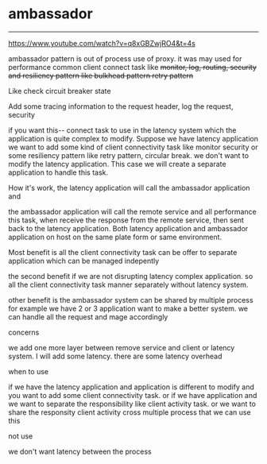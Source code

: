 # ambassador 



---

<https://www.youtube.com/watch?v=q8xGBZwjRO4&t=4s>



ambassador pattern is out of process use of proxy. it was may used for performance common client connect task like ~~monitor, log, routing, security and resiliency pattern like bulkhead pattern retry pattern~~

Like check circuit breaker state

Add some tracing information to the request header, log the request, security











if you want this-- connect task to use in the latency system which the application is quite complex to modify. Suppose we have latency application we want to add some kind of client connectivity task like monitor security or some resiliency pattern like retry pattern, circular break. we don't want to modify the latency application. This case we will create a separate application to handle this task.



How it's work, the latency application will call the ambassador application and

the ambassador application will call the remote service and all performance this task, when receive the response from the remote service, then sent back to the latency application. Both latency application and ambassador application on host on the same plate form or same environment.



Most benefit is all the client connectivity task can be offer to separate application which can be managed indepently



the second benefit if we are not disrupting latency complex application. so all the client connectivity task manner separately without latency system.



other benefit is the ambassador system can be shared by multiple process for example we have 2 or 3 application want to make a better system. we can handle all the request and mage accordingly



concerns



we add one more layer between remove service and client or latency system. I will add some latency. there are some latency overhead



when to use

if we have the latency application and application is different to modify and you want to add some client connectivity task. or if we have application and we want to separate the responsibility like client activity task. or we want to share the responsity client activity cross multiple process that we can use this



not use

we don't want latency between the process














